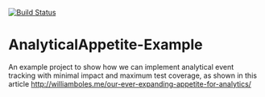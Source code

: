 [![Build Status](https://travis-ci.org/wibosco/AnalyticalAppetite-Example.svg)](https://travis-ci.org/wibosco/AnalyticalAppetite-Example)

# AnalyticalAppetite-Example
An example project to show how we can implement analytical event tracking with minimal impact and maximum test coverage, as shown in this article http://williamboles.me/our-ever-expanding-appetite-for-analytics/
